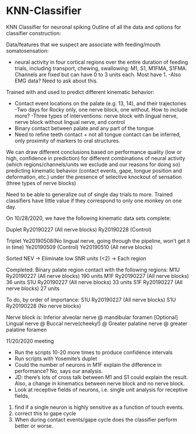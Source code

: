 # KNN-Classifier
KNN Classifier for neuronal spiking
Outline of all the data and options for classifier construction:

Data/features that we suspect are associate with feeding/mouth somatosensation:
- neural activity in four cortical regions over the entire duration of feeding trials, including transport, chewing, swallowing: M1, S1, M1FMA, S1FMA. Channels are fixed but can have 0 to 3 units each. Most have 1.
-Also EMG data? Need to ask about this.

Trained with and used to predict different kinematic behavior:
- Contact event locations on the palate (e.g. 13, 14), and their trajectories
    -Two days for Rocky only, one nerve block, one without. How to include more?
    -Three types of interventions: nerve block with lingual nerve, nerve block without     lingual nerve, and control
- Binary contact between palate and any part of the tongue
- Need to refine teeth contact + not all tongue contact can be inferred, only proximity of markers to oral structures.

We can draw different conclusions based on performance quality (low or high, confidence in prediction) for different combinations of neural activity (which regions/channels/units we exclude and our reasons for doing so) predicting kinematic behavior (contact events, gape, tongue position and deformation, etc.) under the presence of selective knockout of sensation (three types of nerve blocks)

Need to be able to generalize out of single day trials to more. Trained classifiers have little value if they correspond to only one monkey on one day.

On 10/28/2020, we have the following kinematic data sets complete:
    
Duplet
Ry20190227 (All nerve blocks)
    Ry20190228 (Control)
    
Triplet
Ye20190508(No lingual nerve, going through the pipeline, won’t get it in time)
    Ye20190509 (Control)
    Ye20190510 (All nerve blocks)

Sorted NEV -> Eliminate low SNR units (<2) -> Each region



Completed:
Binary palate region contact with the following regions:
M1U Ry20190227 (All nerve blocks) 190 units
M1F Ry20190227 (All nerve blocks) 36 units
    S1U Ry20190227 (All nerve blocks) 33 units
    S1F Ry20190227 (All nerve blocks) 27 units

To do, by order of importance:
S1U Ry20190227 (All nerve blocks)
S1U Ry20190228 (No nerve blocks)

Nerve block is:
Inferior alveolar nerve @ mandibular foramen
[Optional] Lingual nerve @ 
Buccal nerve(cheeky!) @ 
Greater palatine nerve @ greater palatine foramen

11/20/2020 meeting

- Run the scripts 10-20 more times to produce confidence intervals
- Run scripts with Yosemite’s duplet
- Could the number of neurons in M1F explain the difference in performance? No, says our analysis.
- JD: there’s lots of cross talk between M1 and S1 could explain the result. Also, a change in kinematics between nerve block and no nerve block.
- Look at receptive fields of neurons, i.e. single unit analysis for receptive fields, 
1. find if a single neuron is highly sensitive as a function of touch events. 
2. correct this to gape cycle 
3. When during contact events/gape cycle does the classifier perform better or worse.
